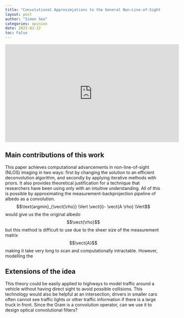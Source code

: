 ```yaml
---
title: "Convolutional Approximjations to the General Non-Line-of-Sight Imaging Operator"
layout: post
author: "Simon Seo"
categories: opinion
date: 2023-03-22
toc: False
---
```



<div style="text-align:center"><iframe width="560" height="315" src="https://www.youtube.com/embed/eMLzToMqleU" title="YouTube video player" frameborder="0" allow="accelerometer; autoplay; clipboard-write; encrypted-media; gyroscope; picture-in-picture; web-share" allowfullscreen></iframe></div>


## Main contributions of this work
This paper achieves computational advancements in non-line-of-sight (NLOS) imaging in two ways: first by changing the solution to an efficient deconvolution algorithm, and secondly by applying iterative methods with priors. It also provides theoretical justification for a technique that researchers have been using only with an intuitive understanding. All of this is possible by approximating the measurement-backprojection pipeline of albedo as a convolution. $$ \newcommand{\vect}[1]{\boldsymbol{#1}}$$ $$\text{argmin}_{\vect{\rho}} \Vert \vect{i}- \vect{A \rho} \Vert$$ would give us the the original albedo $$\vect{\rho}$$ but this method is difficult to use due to the sheer size of the measurement matrix $$\vect{A}$$ making it take very long to scan and computationally intractable. However, modelling the 

## Extensions of the idea
This theory could be easily applied to highways to model traffic around a vehicle without having direct sight to avoid possible collisions. This technology would also be helpful at an intersection, drivers in smaller cars often cannot see traffic lights or other traffic information if there is a large truck in front. Since the Gram is a convolution operator, can we use it to design optical convolutional filters?







<script src="https://polyfill.io/v3/polyfill.min.js?features=es6"></script>
<script id="MathJax-script" async src="https://cdn.jsdelivr.net/npm/mathjax@3/es5/tex-mml-chtml.js"></script>
